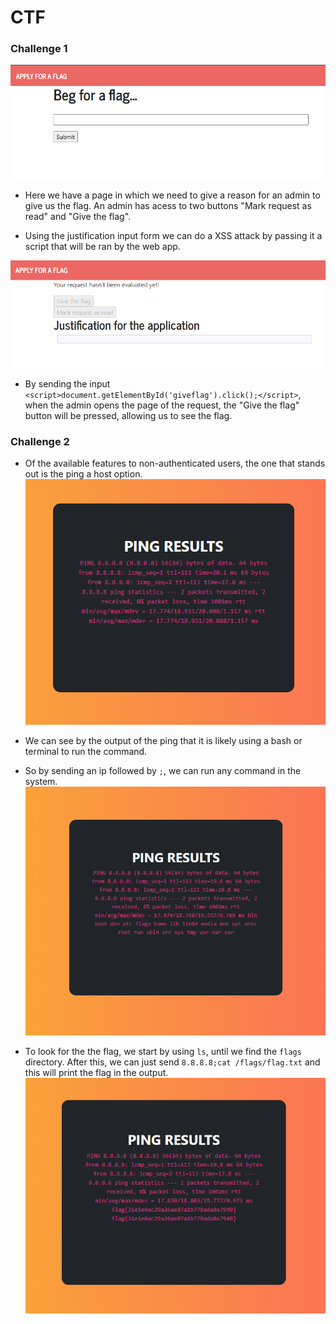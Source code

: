 # CTF

### Challenge 1
![](./Images/10_form.png)
- Here we have a page in which we need to give a reason for an admin to give us the flag. An admin has acess to two buttons "Mark request as read" and "Give the flag".

- Using the justification input form we can do a XSS attack by passing it a script that will be ran by the web app.

![](./Images/10_success.png)
- By sending the input ``<script>document.getElementById('giveflag').click();</script>``, when the admin opens the page of the request, the "Give the flag" button will be pressed, allowing us to see the flag.

### Challenge 2

- Of the available features to non-authenticated users, the one that stands out is the ping a host option.
![](./Images/10_terminal.png)
- We can see by the output of the ping that it is likely using a bash or terminal to run the command.

- So by sending an ip followed by ``;``, we can run any command in the system. 
![](./Images/10_ls.png)
- To look for the the flag, we start by using ``ls``, until we find the ``flags`` directory. After this, we can just send ``8.8.8.8;cat /flags/flag.txt`` and this will print the flag in the output.
![](./Images/10_cat.png)